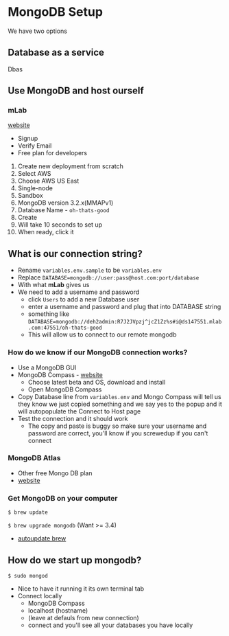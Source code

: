 # MongoDB Setup
We have two options

## Database as a service
Dbas

## Use MongoDB and host ourself

### mLab
[website](https://mlab.com/home)

* Signup
* Verify Email
* Free plan for developers

1. Create new deployment from scratch
2. Select AWS
3. Choose AWS US East
4. Single-node
5. Sandbox
6. MongoDB version 3.2.x(MMAPv1)
7. Database Name - `oh-thats-good`
8. Create
9. Will take 10 seconds to set up
10. When ready, click it

## What is our connection string?
* Rename `variables.env.sample` to be `variables.env`
* Replace `DATABASE=mongodb://user:pass@host.com:port/database`
* With what **mLab** gives us
* We need to add a username and password
    - click `Users` to add a new Database user
    - enter a username and password and plug that into DATABASE string
    - something like `DATABASE=mongodb://deh2admin:R7J2JVpzj^jcZ1Zz%s#i@ds147551.mlab.com:47551/oh-thats-good`
    - This will allow us to connect to our remote mongodb

### How do we know if our MongoDB connection works?
* Use a MongoDB GUI
* MongoDB Compass - [website](https://www.mongodb.com/download-center?filter=enterprise#compass)
    - Choose latest beta and OS, download and install
    - Open MongoDB Compass
* Copy Database line from `variables.env` and Mongo Compass will tell us they know we just copied something and we say yes to the popup and it will autopopulate the Connect to Host page
* Test the connection and it should work
    - The copy and paste is buggy so make sure your username and password are correct, you'll know if you screwedup if you can't connect

### MongoDB Atlas
* Other free Mongo DB plan
* [website](https://www.mongodb.com/scale/mongodb-hosting-free)

### Get MongoDB on your computer
`$ brew update`

`$ brew upgrade mongodb` (Want >= 3.4)

* [autoupdate brew](https://github.com/DomT4/homebrew-autoupdate/commits/master)

## How do we start up mongodb?
`$ sudo mongod`

* Nice to have it running it its own terminal tab
* Connect locally
    - MongoDB Compass
    - localhost (hostname)
    - (leave at defauls from new connection)
    - connect and you'll see all your databases you have locally

